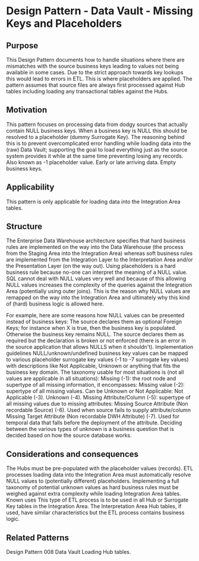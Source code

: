 # Design Pattern - Data Vault - Missing Keys and Placeholders

## Purpose

This Design Pattern documents how to handle situations where there are mismatches with the source business keys leading to values not being available in some cases. Due to the strict approach towards key lookups this would lead to errors in ETL. This is where placeholders are applied. The pattern assumes that source files are always first processed against Hub tables including loading any transactional tables against the Hubs.

## Motivation

This pattern focuses on processing data from dodgy sources that actually contain NULL business keys.  When a business key is NULL this should be resolved to a placeholder (dummy Surrogate Key).
The reasoning behind this is to prevent overcomplicated error handling while loading data into the (raw) Data Vault; supporting the goal to load everything just as the source system provides it while at the same time preventing losing any records.
Also known as
-1 placeholder value.
Early or late arriving data.
Empty business keys.

## Applicability

This pattern is only applicable for loading data into the Integration Area tables.

## Structure

The Enterprise Data Warehouse architecture specifies that hard business rules are implemented on the way into the Data Warehouse (the process from the Staging Area into the Integration Area) whereas soft business rules are implemented from the Integration Layer to the Interpretation Area and/or the Presentation Layer (on the way out).
Using placeholders is a hard business rule because no-one can interpret the meaning of a NULL value. SQL cannot deal with NULL values very well and because of this allowing NULL values increases the complexity of the queries against the Integration Area (potentially using outer joins). This is the reason why NULL values are remapped on the way into the Integration Area and ultimately why this kind of (hard) business logic is allowed here.

For example, here are some reasons how NULL values can be presented instead of business keys:
The source declares them as optional Foreign Keys; for instance when X is true, then the business key is populated. Otherwise the business key remains NULL.
The source declares them as required but the declaration is broken or not enforced (there is an error in the source application that allows NULLS when it shouldn't).
Implementation guidelines
NULL/unknown/undefined business key values can be mapped to various placeholder surrogate key values (-1 to -7 surrogate key values) with descriptions like Not Applicable, Unknown or anything that fits the business key domain. The taxonomy usable for most situations is (not all values are applicable in all situations):
Missing (-1): the root node and supertype of all missing information, it encompasses:
Missing value (-2): supertype of all missing values. Can be Unknown or Not Applicable:
Not Applicable (-3).
Unknown (-4).
Missing Attribute/Column (-5): supertype of all missing values due to missing attributes:
Missing Source Attribute (Non recordable Source) (-6). Used when source fails to supply attribute/column
Missing Target Attribute (Non recordable DWH Attribute) (-7). Used for temporal data that falls before the deployment of the attribute.
Deciding between the various types of unknown is a business question that is decided based on how the source database works.

## Considerations and consequences
The Hubs must be pre-populated with the placeholder values (records).
ETL processes loading data into the Integration Area must automatically resolve NULL values to (potentially different) placeholders.
Implementing a full taxonomy of potential unknown values as hard business rules must be weighed against extra complexity while loading Integration Area tables.
Known uses
This type of ETL process is to be used in all Hub or Surrogate Key tables in the Integration Area. The Interpretation Area Hub tables, if used, have similar characteristics but the ETL process contains business logic.

## Related Patterns
Design Pattern 008  Data Vault  Loading Hub tables.